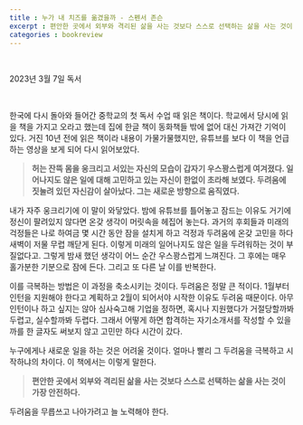 ```yaml
---
title : 누가 내 치즈를 옮겼을까 - 스펜서 존슨
excerpt : 편안한 곳에서 외부와 격리된 삶을 사는 것보다 스스로 선택하는 삶을 사는 것이 가장 안전하다
categories : bookreview
---
```


<br>

2023년 3월 7일 독서

<br>

한국에 다시 돌아와 들어간 중학교의 첫 독서 수업 때 읽은 책이다. 학교에서 당시에 읽을 책을 가지고 오라고 했는데 집에 한글 책이 동화책들 밖에 없어 대신 가져간 기억이 있다. 거진 10년 전에 읽은 책이라 내용이 가물가물했지만, 유튜브를 보다 이 책을 언급하는 영상을 보게 되어 다시 읽어보았다.  

> **허는 잔뜩 몸을 웅크리고 서있는 자신의 모습이 갑자기 우스꽝스럽게 여겨졌다. 일어나지도 않은 일에 대해 고민하고 있는 자신이 한없이 초라해 보였다. 두려움에 짓눌려 있던 자신감이 살아났다. 그는 새로운 방향으로 움직였다.**  

내가 자주 웅크리기에 이 말이 와닿았다. 밤에 유튜브를 틀어놓고 잠드는 이유도 거기에 정신이 팔려있지 않다면 온갖 생각이 머릿속을 헤집어 놓는다. 과거의 후회들과 미래의 걱정들은 나로 하여금 몇 시간 동안 잠을 설치게 하고 걱정과 두려움에 온갖 고민을 하다 새벽이 저물 무렵 깨닫게 된다. 이렇게 미래의 일어나지도 않은 일을 두려워하는 것이 부질없다고. 그렇게 밤새 했던 생각이 어느 순간 우스꽝스럽게 느껴진다. 그 후에는 매우 홀가분한 기분으로 잠에 든다. 그리고 또 다른 날 이를 반복한다.

이를 극복하는 방법은 이 과정을 축소시키는 것이다. 두려움은 정말 큰 적이다. 1월부터 인턴을 지원해야 한다고 계획하고 2월이 되어서야 시작한 이유도 두려움 때문이다. 아무 인턴이나 하고 싶지는 않아 심사숙고해 기업을 정하면, 혹시나 지원했다가 거절당할까봐 두렵고, 실수할까봐 두렵다. 그래서 어떻게 하면 합격하는 자기소개서를 작성할 수 있을까를 한 글자도 써보지 않고 고민만 하다 시간이 갔다.

누구에게나 새로운 일을 하는 것은 어려울 것이다. 얼마나 빨리 그 두려움을 극복하고 시작하냐의 차이다. 이 책에서는 이렇게 말한다.

> **편안한 곳에서 외부와 격리된 삶을 사는 것보다 스스로 선택하는 삶을 사는 것이 가장 안전하다.**

두려움을 무릅쓰고 나아가려고 늘 노력해야 한다.​

<br>